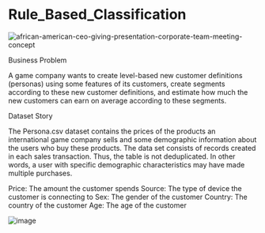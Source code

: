 # Rule_Based_Classification


![african-american-ceo-giving-presentation-corporate-team-meeting-concept](https://user-images.githubusercontent.com/61653147/220426278-e324b6a3-59a5-4f83-ab79-69539b62727f.jpg)


Business Problem

A game company wants to create level-based new customer definitions (personas) using some features of its customers, create segments according to these new customer definitions, and estimate how much the new customers can earn on average according to these segments.


Dataset Story

The Persona.csv dataset contains the prices of the products an international game company sells and some demographic information about the users who buy these products. The data set consists of records created in each sales transaction. Thus, the table is not deduplicated. In other words, a user with specific demographic characteristics may have made multiple purchases.

Price: The amount the customer spends 
Source: The type of device the customer is connecting to
 Sex: The gender of the customer 
Country: The country of the customer
 Age: The age of the customer
 
 
![image](https://user-images.githubusercontent.com/61653147/220426004-ced42914-6d13-4c8c-8f7f-698c7e861246.png)
